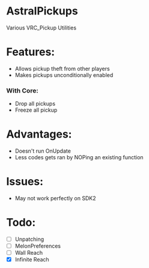 # AstralPickups
Various VRC_Pickup Utilities

# Features:
- Allows pickup theft from other players
- Makes pickups unconditionally enabled
### With Core:
- Drop all pickups
- Freeze all pickup

# Advantages:
- Doesn't run OnUpdate
- Less codes gets ran by NOPing an existing function

# Issues:
- May not work perfectly on SDK2

# Todo:
- [ ] Unpatching
- [ ] MelonPreferences
- [ ] Wall Reach
- [x] Infinite Reach
